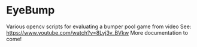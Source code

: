 # EyeBump
Various opencv scripts for evaluating a bumper pool game from video
See: https://www.youtube.com/watch?v=8Lvj3v_BVkw
More documentation to come!
